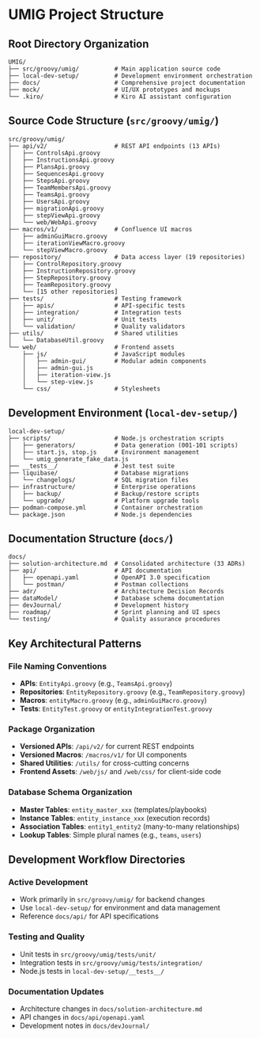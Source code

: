 # UMIG Project Structure

## Root Directory Organization

```
UMIG/
├── src/groovy/umig/          # Main application source code
├── local-dev-setup/          # Development environment orchestration
├── docs/                     # Comprehensive project documentation
├── mock/                     # UI/UX prototypes and mockups
└── .kiro/                    # Kiro AI assistant configuration
```

## Source Code Structure (`src/groovy/umig/`)

```
src/groovy/umig/
├── api/v2/                   # REST API endpoints (13 APIs)
│   ├── ControlsApi.groovy
│   ├── InstructionsApi.groovy
│   ├── PlansApi.groovy
│   ├── SequencesApi.groovy
│   ├── StepsApi.groovy
│   ├── TeamMembersApi.groovy
│   ├── TeamsApi.groovy
│   ├── UsersApi.groovy
│   ├── migrationApi.groovy
│   ├── stepViewApi.groovy
│   └── web/WebApi.groovy
├── macros/v1/                # Confluence UI macros
│   ├── adminGuiMacro.groovy
│   ├── iterationViewMacro.groovy
│   └── stepViewMacro.groovy
├── repository/               # Data access layer (19 repositories)
│   ├── ControlRepository.groovy
│   ├── InstructionRepository.groovy
│   ├── StepRepository.groovy
│   ├── TeamRepository.groovy
│   └── [15 other repositories]
├── tests/                    # Testing framework
│   ├── apis/                 # API-specific tests
│   ├── integration/          # Integration tests
│   ├── unit/                 # Unit tests
│   └── validation/           # Quality validators
├── utils/                    # Shared utilities
│   └── DatabaseUtil.groovy
└── web/                      # Frontend assets
    ├── js/                   # JavaScript modules
    │   ├── admin-gui/        # Modular admin components
    │   ├── admin-gui.js
    │   ├── iteration-view.js
    │   └── step-view.js
    └── css/                  # Stylesheets
```

## Development Environment (`local-dev-setup/`)

```
local-dev-setup/
├── scripts/                  # Node.js orchestration scripts
│   ├── generators/           # Data generation (001-101 scripts)
│   ├── start.js, stop.js     # Environment management
│   └── umig_generate_fake_data.js
├── __tests__/                # Jest test suite
├── liquibase/                # Database migrations
│   └── changelogs/           # SQL migration files
├── infrastructure/           # Enterprise operations
│   ├── backup/               # Backup/restore scripts
│   └── upgrade/              # Platform upgrade tools
├── podman-compose.yml        # Container orchestration
└── package.json              # Node.js dependencies
```

## Documentation Structure (`docs/`)

```
docs/
├── solution-architecture.md  # Consolidated architecture (33 ADRs)
├── api/                      # API documentation
│   ├── openapi.yaml          # OpenAPI 3.0 specification
│   └── postman/              # Postman collections
├── adr/                      # Architecture Decision Records
├── dataModel/                # Database schema documentation
├── devJournal/               # Development history
├── roadmap/                  # Sprint planning and UI specs
└── testing/                  # Quality assurance procedures
```

## Key Architectural Patterns

### File Naming Conventions

- **APIs**: `EntityApi.groovy` (e.g., `TeamsApi.groovy`)
- **Repositories**: `EntityRepository.groovy` (e.g., `TeamRepository.groovy`)
- **Macros**: `entityMacro.groovy` (e.g., `adminGuiMacro.groovy`)
- **Tests**: `EntityTest.groovy` or `entityIntegrationTest.groovy`

### Package Organization

- **Versioned APIs**: `/api/v2/` for current REST endpoints
- **Versioned Macros**: `/macros/v1/` for UI components
- **Shared Utilities**: `/utils/` for cross-cutting concerns
- **Frontend Assets**: `/web/js/` and `/web/css/` for client-side code

### Database Schema Organization

- **Master Tables**: `entity_master_xxx` (templates/playbooks)
- **Instance Tables**: `entity_instance_xxx` (execution records)
- **Association Tables**: `entity1_entity2` (many-to-many relationships)
- **Lookup Tables**: Simple plural names (e.g., `teams`, `users`)

## Development Workflow Directories

### Active Development

- Work primarily in `src/groovy/umig/` for backend changes
- Use `local-dev-setup/` for environment and data management
- Reference `docs/api/` for API specifications

### Testing and Quality

- Unit tests in `src/groovy/umig/tests/unit/`
- Integration tests in `src/groovy/umig/tests/integration/`
- Node.js tests in `local-dev-setup/__tests__/`

### Documentation Updates

- Architecture changes in `docs/solution-architecture.md`
- API changes in `docs/api/openapi.yaml`
- Development notes in `docs/devJournal/`
